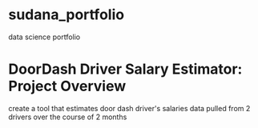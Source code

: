 # sudana_portfolio
data science portfolio

# DoorDash Driver Salary Estimator: Project Overview
create a tool that estimates door dash driver's salaries
data pulled from 2 drivers over the course of 2 months
